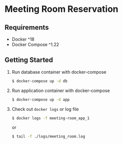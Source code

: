 # Meeting Room Reservation

## Requirements

   * Docker ^18
   * Docker Compose ^1.22
   
## Getting Started

   1. Run database container with docker-compose
      ```bash
      $ docker-compose up -d db
      ```
   1. Run application container with docker-compose
      ```bash
      $ docker-compose up -d app
      ```
   1. Check out `docker logs` or log file
      ```bash
      $ docker logs -f meeting-room_app_1
      ```
      or
      ```bash
      $ tail -f ./logs/meeting_room.log
      ```
